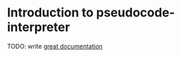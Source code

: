 # Introduction to pseudocode-interpreter

TODO: write [great documentation](http://jacobian.org/writing/what-to-write/)
